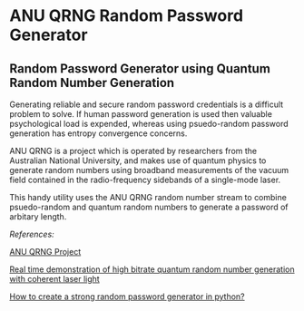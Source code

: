 # ANU QRNG Random Password Generator
## Random Password Generator using Quantum Random Number Generation

Generating reliable and secure random password credentials is a difficult problem to solve. If human password generation is used then valuable psychological load is expended, whereas using psuedo-random password generation has entropy convergence concerns.

ANU QRNG is a project which is operated by researchers from the Australian National University, and makes use of quantum physics to generate random numbers using broadband measurements of the vacuum field contained in the radio-frequency sidebands of a single-mode laser.

This handy utility uses the ANU QRNG random number stream to combine psuedo-random and quantum random numbers to generate a password of arbitary length.

*References:*

[ANU QRNG Project](https://qrng.anu.edu.au/)

[Real time demonstration of high bitrate quantum random number generation with coherent laser light](https://aip.scitation.org/doi/10.1063/1.3597793)

[How to create a strong random password generator in python?](https://www.bhutanpythoncoders.com/how-to-create-a-strong-random-password-generator-in-python/)